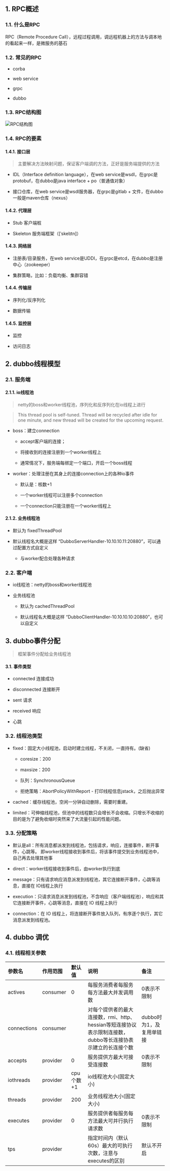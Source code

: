 
## 1. RPC概述

### 1.1. 什么是RPC

RPC（Remote Procedure Call），远程过程调用，调远程机器上的方法与调本地的看起来一样，是微服务的基石

### 1.2. 常见的RPC

* corba

* web service

* grpc

* dubbo

### 1.3. RPC结构图

![RPC结构图](%E6%8E%A5%E5%8F%A3%E5%AE%9A%E4%B9%89%E8%AF%AD%E8%A8%80.jpg)

### 1.4. RPC的要素

#### 1.4.1. 接口层

> 主要解决方法映射问题，保证客户端调的方法，正好是服务端提供的方法

* IDL（Interface definition language），在web service是wsdl，在grpc是protobuf，在dubbo是java interface + po（普通值对象）
  
* 接口仓库，在web service是wsdl服务器，在grpc是gitlab + 文件，在dubbo一般是maven仓库（nexus）
  
#### 1.4.2. 代理层

* Stub 客户端桩

* Skeleton 服务端框架（[ˈskelɪtn]）
  
#### 1.4.3. 网络层

* 注册表/目录服务，在web service是UDDI，在grpc是etcd，在dubbo是注册中心（zookeeper）
  
* 集群策略，比如：负载均衡、集群容错

#### 1.4.4. 传输层

* 序列化/反序列化

* 数据传输

#### 1.4.5. 监控层

* 监控
  
* 访问日志

## 2. dubbo线程模型

### 2.1. 服务端

#### 2.1.1. io线程池

> netty的boss和worker线程池，序列化和反序列化在io线程上进行

> This thread pool is self-tuned. Thread will be recycled after idle for one minute, and new thread will be created for the upcoming request.

* boss：建立connection

  * accept客户端的连接；

  * 将接收到的连接注册到一个worker线程上

  * 通常情况下，服务端每绑定一个端口，开启一个boss线程

* worker：处理注册在其身上的连接connection上的各种io事件

  * 默认是：核数+1

  * 一个worker线程可以注册多个connection
  
  * 一个connection只能注册在一个worker线程上

#### 2.1.2. 业务线程池

* 默认为 fixedThreadPool

* 默认线程名大概是这样 “DubboServerHandler-10.10.10.11:20880”，可以通过配置方式自定义

  * 与worker配合处理各种请求
  
### 2.2. 客户端

* io线程池：netty的boss和worker线程池

* 业务线程池

  * 默认为 cachedThreadPool
  
  * 默认线程名大概是这样 “DubboClientHandler-10.10.10.10:20880”，也可以自定义


## 3. dubbo事件分配

> 框架事件分配给业务线程池

#### 3.1. 事件类型

* connected 连接成功

* disconnected 连接断开

* sent 请求

* received 响应

* 心跳

### 3.2. 线程池类型

* fixed：固定大小线程池，启动时建立线程，不关闭，一直持有。(缺省)

  * coresize：200
  
  * maxsize：200
  
  * 队列：SynchronousQueue
  
  * 拒绝策略：AbortPolicyWithReport - 打印线程信息jstack，之后抛出异常
  
* cached：缓存线程池，空闲一分钟自动删除，需要时重建。

* limited：可伸缩线程池，但池中的线程数只会增长不会收缩。只增长不收缩的目的是为了避免收缩时突然来了大流量引起的性能问题。

### 3.3. 分配策略

* 默认是all：所有消息都派发到线程池，包括请求，响应，连接事件，断开事件，心跳等。 即worker线程接收到事件后，将该事件提交到业务线程池中，自己再去处理其他事

* direct：worker线程接收到事件后，由worker执行到底

* message：只有请求响应消息派发到线程池，其它连接断开事件，心跳等消息，直接在 IO线程上执行

* execution：只请求消息派发到线程池，不含响应（客户端线程池），响应和其它连接断开事件，心跳等消息，直接在 IO 线程上执行

* connection：在 IO 线程上，将连接断开事件放入队列，有序逐个执行，其它消息派发到线程池。

## 4. dubbo 调优

### 4.1. 线程相关参数

参数名 | 作用范围 | 默认值 | 说明 | 备注 
|:-|:-|:-|:-|:-|
actives	| consumer| 0	| 每服务消费者每服务每方法最大并发调用数 |	0表示不限制
connections	| consumer|  | 对每个提供者的最大连接数，rmi、http、hessian等短连接协议表示限制连接数，dubbo等长连接协表示建立的长连接个数 |		dubbo时为1，及复用单链接
accepts	| provider| 0 | 服务提供方最大可接受连接数 |	0表示不限制
iothreads	| provider| cpu个数+1 | io线程池大小(固定大小) |	
threads	| provider | 200 | 业务线程池大小(固定大小) |
executes	| provider| 0 | 服务提供者每服务每方法最大可并行执行请求数 |	0表示不限制
tps	| provider| | 指定时间内（默认60s）最大的可执行次数，注意与executes的区别 |	默认不开启
